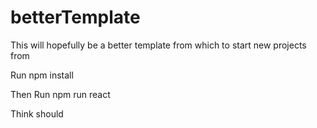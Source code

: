 # betterTemplate
This will hopefully be a better template from which to start new projects from


Run npm install

Then Run npm run react

Think should

